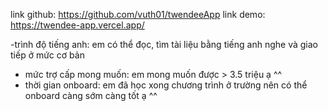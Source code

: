 link github: https://github.com/vuth01/twendeeApp
link demo: https://twendee-app.vercel.app/

-trình độ tiếng anh: em có thể đọc, tìm tài liệu bằng tiếng anh
nghe và giao tiếp ở mức cơ bản

- mức trợ cấp mong muốn: em mong muốn được > 3.5 triệu ạ ^^
- thời gian onboard: em đã học xong chương trình ở trường nên có thể onboard càng sớm càng tốt ạ ^^
